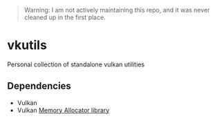 > Warning: I am not actively maintaining this repo, and it was never cleaned up in the first place. 

# vkutils
Personal collection of standalone vulkan utilities 

## Dependencies
- Vulkan
- Vulkan [Memory Allocator library](https://github.com/GPUOpen-LibrariesAndSDKs/VulkanMemoryAllocator)
